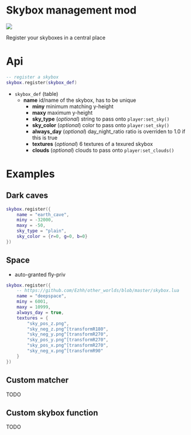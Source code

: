 
# Skybox management mod

![](https://github.com/pandorabox-io/skybox/workflows/luacheck/badge.svg)

Register your skyboxes in a central place

# Api

```lua
-- register a skybox
skybox.register(skybox_def)
```

* `skybox_def` (table)
  * **name** id/name of the skybox, has to be unique
	* **miny** minimum matching y-height
	* **maxy** maximum y-height
	* **sky_type** (*optional*) string to pass onto `player:set_sky()`
	* **sky_color** (*optional*) color to pass onto `player:set_sky()`
	* **always_day** (*optional*) day_night_ratio ratio is overriden to 1.0 if this is true
	* **textures** (*optional*) 6 textures of a texured skybox
	* **clouds** (*optional*) clouds to pass onto `player:set_clouds()`

# Examples

## Dark caves

```lua
skybox.register({
	name = "earth_cave",
	miny = -32000,
	maxy = -50,
	sky_type = "plain",
	sky_color = {r=0, g=0, b=0}
})
```


## Space
* auto-granted fly-priv

```lua
skybox.register({
	-- https://github.com/Ezhh/other_worlds/blob/master/skybox.lua
	name = "deepspace",
	miny = 6001,
	maxy = 10999,
	always_day = true,
	textures = {
		"sky_pos_z.png",
		"sky_neg_z.png^[transformR180",
		"sky_neg_y.png^[transformR270",
		"sky_pos_y.png^[transformR270",
		"sky_pos_x.png^[transformR270",
		"sky_neg_x.png^[transformR90"
	}
})

```

## Custom matcher

TODO

## Custom skybox function

TODO
